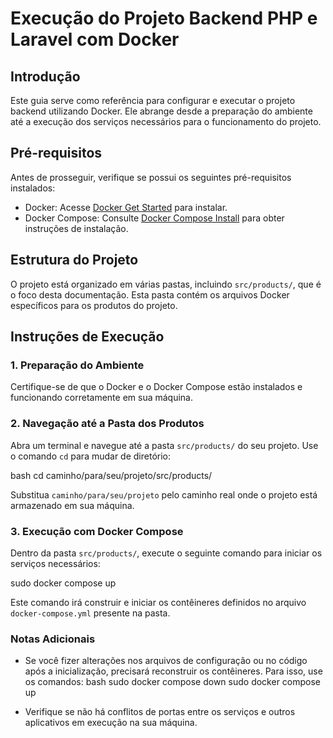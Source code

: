 # Execução do Projeto Backend PHP e Laravel com Docker

## Introdução

Este guia serve como referência para configurar e executar o projeto backend utilizando Docker. Ele abrange desde a preparação do ambiente até a execução dos serviços necessários para o funcionamento do projeto.

## Pré-requisitos

Antes de prosseguir, verifique se possui os seguintes pré-requisitos instalados:

- Docker: Acesse [Docker Get Started](https://www.docker.com/get-started) para instalar.
- Docker Compose: Consulte [Docker Compose Install](https://docs.docker.com/compose/install/) para obter instruções de instalação.

## Estrutura do Projeto

O projeto está organizado em várias pastas, incluindo `src/products/`, que é o foco desta documentação. Esta pasta contém os arquivos Docker específicos para os produtos do projeto.

## Instruções de Execução

### 1. Preparação do Ambiente

Certifique-se de que o Docker e o Docker Compose estão instalados e funcionando corretamente em sua máquina.

### 2. Navegação até a Pasta dos Produtos

Abra um terminal e navegue até a pasta `src/products/` do seu projeto. Use o comando `cd` para mudar de diretório:

bash cd caminho/para/seu/projeto/src/products/


Substitua `caminho/para/seu/projeto` pelo caminho real onde o projeto está armazenado em sua máquina.

### 3. Execução com Docker Compose

Dentro da pasta `src/products/`, execute o seguinte comando para iniciar os serviços necessários:

sudo docker compose up


Este comando irá construir e iniciar os contêineres definidos no arquivo `docker-compose.yml` presente na pasta.

### Notas Adicionais

- Se você fizer alterações nos arquivos de configuração ou no código após a inicialização, precisará reconstruir os contêineres. Para isso, use os comandos:
bash sudo docker compose down sudo docker compose up

- Verifique se não há conflitos de portas entre os serviços e outros aplicativos em execução na sua máquina.

